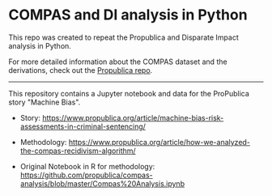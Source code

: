 # COMPAS and DI analysis in Python
This repo was created to repeat the Propublica and Disparate Impact analysis in Python. 

For more detailed information about the COMPAS dataset and the derivations, check out the [Propublica repo](http://sidn.csail.mit.edu/).

---
This repository contains a Jupyter notebook and data for the ProPublica story "Machine Bias".

- Story:
https://www.propublica.org/article/machine-bias-risk-assessments-in-criminal-sentencing/

- Methodology:
https://www.propublica.org/article/how-we-analyzed-the-compas-recidivism-algorithm/

- Original Notebook in R for methodology:
https://github.com/propublica/compas-analysis/blob/master/Compas%20Analysis.ipynb

